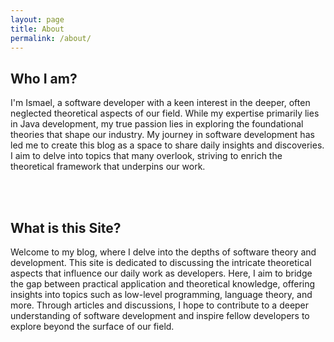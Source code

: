 ```yaml
---
layout: page
title: About
permalink: /about/
---
```


## Who I am?
I'm Ismael, a software developer with a keen interest in the deeper, often neglected theoretical aspects of our field. While my expertise primarily lies in Java development, my true passion lies in exploring the foundational theories that shape our industry. My journey in software development has led me to create this blog as a space to share daily insights and discoveries. I aim to delve into topics that many overlook, striving to enrich the theoretical framework that underpins our work. 

<br><br>


## What is this Site?
Welcome to my blog, where I delve into the depths of software theory and development. This site is dedicated to discussing the intricate theoretical aspects that influence our daily work as developers. Here, I aim to bridge the gap between practical application and theoretical knowledge, offering insights into topics such as low-level programming, language theory, and more. Through articles and discussions, I hope to contribute to a deeper understanding of software development and inspire fellow developers to explore beyond the surface of our field.